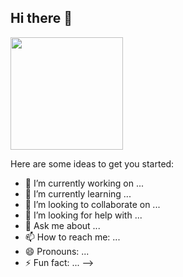 ## Hi there 👋

<a href="https://github.com/lipooliveira">
    <img loading="lazy" height="180em" src="https://github-readme-stats.vercel.app/api/top-langs/?username=toninhobaianor&layout=compact&langs_count=7&theme=dracula"/>
    
  </a>

Here are some ideas to get you started:

- 🔭 I’m currently working on ...
- 🌱 I’m currently learning ...
- 👯 I’m looking to collaborate on ...
- 🤔 I’m looking for help with ...
- 💬 Ask me about ...
- 📫 How to reach me: ...
- 😄 Pronouns: ...
- ⚡ Fun fact: ...
-->
